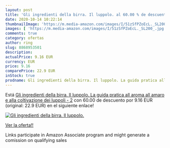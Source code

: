 ```yaml
---
layout: post
title: 'Gli ingredienti della birra. Il luppolo. al 60.00 % de descuento'
date: 2020-10-14 10:22:14
thumbnailImage: 'https://m.media-amazon.com/images/I/51zSfPZoEcL._SL200_.jpg'
images: [ 'https://m.media-amazon.com/images/I/51zSfPZoEcL._SL200_.jpg' ]
comments: true
category: ofertas
author: ring
slug: 8868953501
description:
actualPrice: 9.16 EUR
currency: EUR
price: 9.16
comparePrice: 22.9 EUR
inStock: true
prodname: Gli ingredienti della birra. Il luppolo. La guida pratica all aroma  all amaro e alla coltivazione dei luppoli - 2
---
```


Está [Gli ingredienti della birra. Il luppolo. La guida pratica all aroma  all amaro e alla coltivazione dei luppoli - 2](https://www.amazon.it/dp/8868953501/?tag=tolees00-21) con 60.00 de descuento por 9.16 EUR (original: 22.9 EUR) en el siguiente enlace!

[![Gli ingredienti della birra. Il luppolo.](https://m.media-amazon.com/images/I/51zSfPZoEcL._SL200_.jpg)](https://www.amazon.it/dp/8868953501/?tag=tolees00-21)

[Ver la oferta!!](https://www.amazon.it/dp/8868953501/?tag=tolees00-21)

Links participate in Amazon Associate program and might generate a comission on qualifying sales


